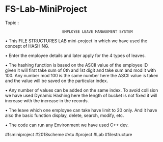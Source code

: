 # FS-Lab-MiniProject
Topic :

                              EMPLOYEE LEAVE MANAGEMENT SYSTEM

• This FILE STRUCTURES LAB mini-project in which we have used the concept of HASHING. 

• Enter the employee details and later apply for the 4 types of leaves.

• The hashing function is based on the ASCII value of the employee ID given it will first take sum of 0th and 1st digit and take sum and mod it  with 100. Any number mod   100 is the same number here the ASCII value is taken and the value will be saved on the particular index.

• Any number of values can be added on the same index. To avoid collision we have used Dynamic Hashing here the length of bucket is not fixed it will increase with the     increase in the records.

• The leave which one employee can take have limit to 20 only. And it have also the basic function display, delete, search, modify, etc.

• The code can run any Environment we have used C++ dev.


#fsminiproject
#2018scheme
#vtu
#project
#Lab
#filestructure
